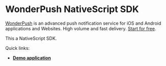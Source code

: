 # WonderPush NativeScript SDK

[WonderPush](https://www.wonderpush.com) is an advanced push notification service for iOS and Android applications and Websites. High volume and fast delivery. [Start for free](https://dashboard.wonderpush.com/account/signup).

This a NativeScript SDK.

Quick links:
<!--
* [**Getting started guide**](https://www.wonderpush.com/docs/nativescript/getting-started)
* [**Latest SDK documentation**](https://wonderpush.github.io/wonderpush-nativescript-sdk/)
* [**Latest API reference**](https://wonderpush.github.io/wonderpush-nativescript-sdk/api.html)
-->
* [**Demo application**](https://github.com/wonderpush/wonderpush-nativescript-demo)
